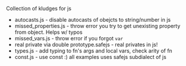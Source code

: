 Collection of kludges for js
 * autocasts.js - disable autocasts of obejcts to string/number in js
 * missed_properties.js - throw error you try to get unexisting property from object. Helps w/ typos
 * missed_vars.js - throw error if you forgot ```var```
 * real private via double prototype.safejs - real privates in js!
 * types.js - add typing to fn's args and local vars, check arity of fn
 * const.js - use const :)
all examples uses safejs subdialect of js